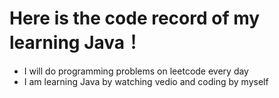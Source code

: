 # Here is the code record of my learning Java！
* I will do programming problems on leetcode every day
* I am learning Java by watching vedio and coding by myself

